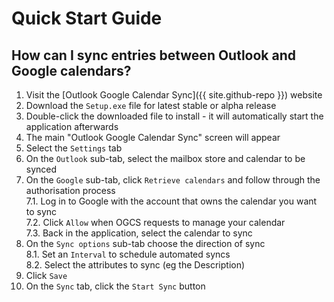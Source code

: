 # Quick Start Guide

## How can I sync entries between Outlook and Google calendars?

1. Visit the [Outlook Google Calendar Sync]({{ site.github-repo }}) website
1. Download the `Setup.exe` file for latest stable or alpha release
1. Double-click the downloaded file to install - it will automatically start the application afterwards
1. The main "Outlook Google Calendar Sync" screen will appear
1. Select the `Settings` tab
1. On the `Outlook` sub-tab, select the mailbox store and calendar to be synced
1. On the `Google` sub-tab, click `Retrieve calendars` and follow through the authorisation process  
   7.1. Log in to Google with the account that owns the calendar you want to sync  
   7.2. Click `Allow` when OGCS requests to manage your calendar  
   7.3. Back in the application, select the calendar to sync
1. On the `Sync options` sub-tab choose the direction of sync  
   8.1. Set an `Interval` to schedule automated syncs  
   8.2. Select the attributes to sync (eg the Description)  
1. Click `Save`
1. On the `Sync` tab, click the `Start Sync` button
